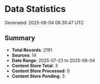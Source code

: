# Data Statistics

Generated: 2025-08-04 08:30:47 UTC

## Summary

- **Total Records**: 2191
- **Sources**: 14
- **Date Range**: 2025-07-23 to 2025-08-04
- **Content Store Total**: 3
- **Content Store Processed**: 0
- **Content Store Pending**: 3
